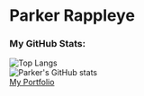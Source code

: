 # Parker Rappleye

### My GitHub Stats:
![Top Langs](https://github-readme-stats.vercel.app/api/top-langs/?username=prappleman&layout=compact&theme=tokyonight)
<br>
![Parker's GitHub stats](https://github-readme-stats.vercel.app/api?username=prappleman&theme=nightowl&show_icons=true)
<br>
[My Portfolio](https://main--parker-rappleye-portfolio.netlify.app)

